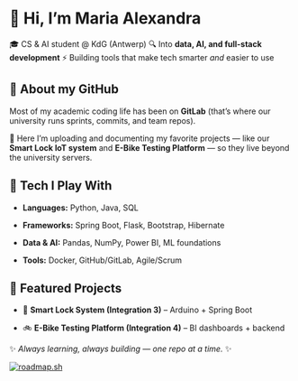 👋 Hi, I’m Maria Alexandra
==========================

🎓 CS & AI student @ KdG (Antwerp)
🔍 Into **data, AI, and full-stack development**
⚡ Building tools that make tech smarter _and_ easier to use

🚀 About my GitHub
------------------

Most of my academic coding life has been on **GitLab** (that’s where our university runs sprints, commits, and team repos).

🚀 Here I’m uploading and documenting my favorite projects — like our **Smart Lock IoT system** and **E-Bike Testing Platform** — so they live beyond the university servers.

🔧 Tech I Play With
-------------------

*   **Languages:** Python, Java, SQL
  
*   **Frameworks:** Spring Boot, Flask, Bootstrap, Hibernate
    
*   **Data & AI:** Pandas, NumPy, Power BI, ML foundations
    
*   **Tools:** Docker, GitHub/GitLab, Agile/Scrum
    

📂 Featured Projects
--------------------

*   🔐 **Smart Lock System (Integration 3)** – Arduino + Spring Boot
    
*   🚲 **E-Bike Testing Platform (Integration 4)** – BI dashboards + backend
    

✨ _Always learning, always building — one repo at a time._ ✨

<a href="https://roadmap.sh"><img src="https://roadmap.sh/card/wide/68c6625a4d9410f8d1237f3e?variant=dark&roadmaps=data-analyst%2Cai-engineer%2Cfull-stack%2Ccyber-security" alt="roadmap.sh"/></a>

<!--
**MironAlexandraMironAlexandra** is a ✨ _special_ ✨ repository because its `README.md` (this file) appears on your GitHub profile.

Here are some ideas to get you started:

- 🔭 I’m currently working on ...
- 🌱 I’m currently learning ...
- 👯 I’m looking to collaborate on ...
- 🤔 I’m looking for help with ...
- 💬 Ask me about ...
- 📫 How to reach me: ...
- 😄 Pronouns: ...
- ⚡ Fun fact: ...
-->
